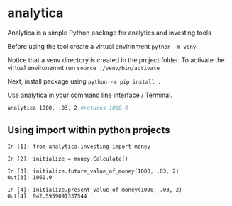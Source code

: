 # analytica

Analytica is a simple Python package for analytics and investing tools

Before using the tool create a virtual envirinment `python -m venv`.

Notice that a venv directory is created in the project folder. To activate the virtual environemnt run `source ./venv/bin/activate`

Next, install package using `python -m pip install .`

Use analytica in your command line interface / Terminal.

```bash
analytica 1000, .03, 2 #returns 1060.9

```

## Using import within python projects

```python3
In [1]: from analytica.investing import money

In [2]: initialize = money.Calculate()

In [3]: initialize.future_value_of_money(1000, .03, 2)
Out[3]: 1060.9

In [4]: initialize.present_value_of_money(1000, .03, 2)
Out[4]: 942.5959091337544
```
